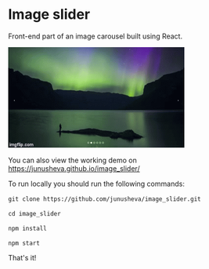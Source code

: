 # Image slider
Front-end part of an image carousel built using React.

![image slider gif](slider_demo.gif)

You can also view the working demo on https://junusheva.github.io/image_slider/

To run locally you should run the following commands:
```
git clone https://github.com/junusheva/image_slider.git
```
```
cd image_slider
```
```
npm install
```
```
npm start
```

That's it!

